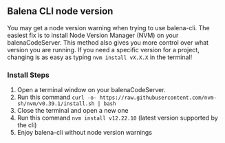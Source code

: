 ## Balena CLI node version

You may get a node version warning when trying to use balena-cli. The easiest fix is to install Node Version Manager (NVM) on your balenaCodeServer. This method also gives you more control over what version you are running. If you need a specific version for a project, changing is as easy as typing `nvm install vX.X.X` in the terminal!

### Install Steps

1. Open a terminal window on your balenaCodeServer.
2. Run this command `curl -o- https://raw.githubusercontent.com/nvm-sh/nvm/v0.39.1/install.sh | bash`
3. Close the terminal and open a new one
4. Run this command `nvm install v12.22.10` (latest version supported by the cli)
5. Enjoy balena-cli without node version warnings